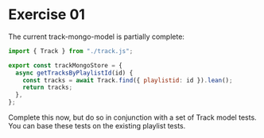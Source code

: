 # Exercise 01

The current track-mongo-model is partially complete:

~~~javascript
import { Track } from "./track.js";

export const trackMongoStore = {
  async getTracksByPlaylistId(id) {
    const tracks = await Track.find({ playlistid: id }).lean();
    return tracks;
  },
};
~~~

Complete this now, but do so in conjunction with a set of Track model tests. You can base these tests on the existing playlist tests.
